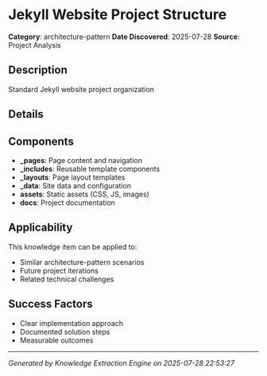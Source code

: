 # Jekyll Website Project Structure
**Category**: architecture-pattern
**Date Discovered**: 2025-07-28
**Source**: Project Analysis

## Description
Standard Jekyll website project organization

## Details
## Components
- **_pages**: Page content and navigation
- **_includes**: Reusable template components
- **_layouts**: Page layout templates
- **_data**: Site data and configuration
- **assets**: Static assets (CSS, JS, images)
- **docs**: Project documentation


## Applicability
This knowledge item can be applied to:
- Similar architecture-pattern scenarios
- Future project iterations
- Related technical challenges

## Success Factors
- Clear implementation approach
- Documented solution steps
- Measurable outcomes

---
*Generated by Knowledge Extraction Engine on 2025-07-28 22:53:27*

